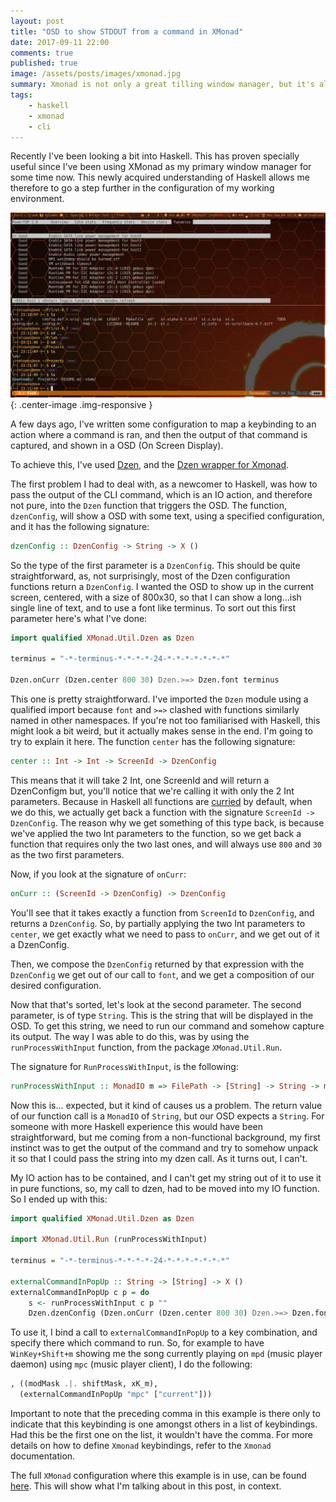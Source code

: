 ```yaml
---
layout: post
title: "OSD to show STDOUT from a command in XMonad"
date: 2017-09-11 22:00
comments: true
published: true
image: /assets/posts/images/xmonad.jpg
summary: Xmonad is not only a great tilling window manager, but it's also a great way to get into Haskell, since its configuration file is written in Haskell.
tags:
    - haskell
    - xmonad
    - cli
---
```


Recently I've been looking a bit into Haskell. This has proven specially
useful since I've been using XMonad as my primary window manager for some time
now. This newly acquired understanding of Haskell allows me therefore to
go a step further in the configuration of my working environment.

![One of my Xmonad desktops](/assets/posts/images/xmonad.jpg){: .center-image .img-responsive }

A few days ago, I've written some configuration to map a keybinding to an
action where a command is ran, and then the output of that command is
captured, and shown in a OSD (On Screen Display).

To achieve this, I've used [Dzen](https://github.com/robm/dzen), and the [Dzen
wrapper for
Xmonad](https://hackage.haskell.org/package/xmonad-contrib-0.13/docs/XMonad-Util-Dzen.html).

The first problem I had to deal with, as a newcomer to Haskell, was how to
pass the output of the CLI command, which is an IO action, and therefore not pure,
into the `Dzen` function that triggers the OSD.
The function, `dzenConfig`, will show a OSD with some text, using a specified
configuration, and it has the following signature:

```haskell
dzenConfig :: DzenConfig -> String -> X ()
```

So the type of the first parameter is a `DzenConfig`. This should be quite
straightforward, as, not surprisingly, most of the Dzen configuration
functions return a `DzenConfig`. I wanted the OSD to show up in the current
screen, centered, with a size of 800x30, so that I can show a long...ish
single line of text, and to use a font like terminus.
To sort out this first parameter here's what I've done:

```haskell
import qualified XMonad.Util.Dzen as Dzen

terminus = "-*-terminus-*-*-*-*-24-*-*-*-*-*-*-*"

Dzen.onCurr (Dzen.center 800 30) Dzen.>=> Dzen.font terminus
```

This one is pretty straightforward. I've imported the `Dzen` module using
a qualified import because `font` and `>=>` clashed with functions similarly
named in other namespaces. If you're not too familiarised with Haskell, this
might look a bit weird, but it actually makes sense in the end. I'm going to
try to explain it here. The function `center` has the following signature:

```haskell
center :: Int -> Int -> ScreenId -> DzenConfig
```

This means that it will take 2 Int, one ScreenId and will return a
DzenConfigm but, you'll notice that we're calling it with only the 2 Int parameters.
Because in Haskell all functions are
[curried](https://en.wikipedia.org/wiki/Currying)  by default, when we do
this, we actually get back a function with the signature `ScreenId ->
DzenConfig`. The reason why we get something of this type back, is because
we've applied the two Int parameters to the function, so we get back a
function that requires only the two last ones, and will always use `800` and
`30` as the two first parameters.

Now, if you look at the signature of `onCurr`:

```haskell
onCurr :: (ScreenId -> DzenConfig) -> DzenConfig
```

You'll see that it takes exactly a function from `ScreenId` to `DzenConfig`,
and returns a `DzenConfig`. So, by partially applying the two Int parameters to
`center`, we get exactly what we need to pass to `onCurr`, and we get out of
it a DzenConfig.

Then, we compose the `DzenConfig` returned by that expression with the
`DzenConfig` we get out of our call to `font`, and we get a composition of our
desired configuration.

Now that that's sorted, let's look at the second parameter. The second parameter,
is of type `String`. This is the string that will be displayed in the OSD.
To get this string, we need to run our command and somehow capture its output.
The way I was able to do this, was by using the `runProcessWithInput`
function, from the package `XMonad.Util.Run`.

The signature for `RunProcessWithInput`, is the following:

```haskell
runProcessWithInput :: MonadIO m => FilePath -> [String] -> String -> m String
```

Now this is... expected, but it kind of causes us a problem. The return value
of our function call is a `MonadIO` of `String`, but our OSD expects a `String`.
For someone with more Haskell experience this would have been straightforward,
but me coming from a non-functional background, my first instinct was to get
the output of the command and try to somehow unpack it so that I could pass
the string into my dzen call. As it turns out, I can't.

My IO action has to be contained, and I can't get my string out of it to use
it in pure functions, so, my call to dzen, had to be moved into my IO function.
So I ended up with this:

```haskell
import qualified XMonad.Util.Dzen as Dzen

import XMonad.Util.Run (runProcessWithInput)

terminus = "-*-terminus-*-*-*-*-24-*-*-*-*-*-*-*"

externalCommandInPopUp :: String -> [String] -> X ()
externalCommandInPopUp c p = do
    s <- runProcessWithInput c p ""
    Dzen.dzenConfig (Dzen.onCurr (Dzen.center 800 30) Dzen.>=> Dzen.font terminus) s
```

To use it, I bind a call to `externalCommandInPopUp` to a key combination, and
specify there which command to run. So, for example to have `WinKey+Shift+m` showing
me the song currently playing on `mpd` (music player daemon) using `mpc` (music player client),
I do the following:

```haskell
, ((modMask .|. shiftMask, xK_m),
  (externalCommandInPopUp "mpc" ["current"]))
```

Important to note that the preceding comma in this example is there only to
indicate that this keybinding is one amongst others in a list of keybindings.
Had this be the first one on the list, it wouldn't have the comma. For more
details on how to define `Xmonad` keybindings, refer to the `Xmonad`
documentation.

The full `XMonad` configuration where this example is in use, can be found
[here](https://github.com/mlopes/dotfiles/blob/e12e588257d3938e0e96d1618a98009b9114567a/.xmonad/xmonad.hs).
This will show what I'm talking about in this post, in context.
